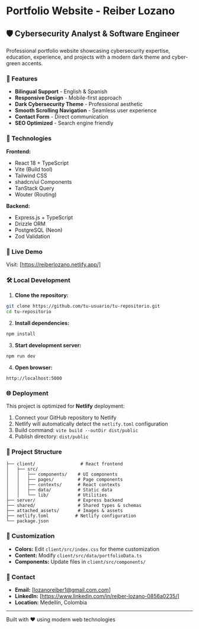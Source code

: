 # Portfolio Website - Reiber Lozano

## 🛡️ Cybersecurity Analyst & Software Engineer

Professional portfolio website showcasing cybersecurity expertise, education, experience, and projects with a modern dark theme and cyber-green accents.

### 🌟 Features

- **Bilingual Support** - English & Spanish
- **Responsive Design** - Mobile-first approach
- **Dark Cybersecurity Theme** - Professional aesthetic
- **Smooth Scrolling Navigation** - Seamless user experience
- **Contact Form** - Direct communication
- **SEO Optimized** - Search engine friendly

### 🚀 Technologies

**Frontend:**
- React 18 + TypeScript
- Vite (Build tool)
- Tailwind CSS
- shadcn/ui Components
- TanStack Query
- Wouter (Routing)

**Backend:**
- Express.js + TypeScript
- Drizzle ORM
- PostgreSQL (Neon)
- Zod Validation

### 📱 Live Demo

Visit: [https://reiberlozano.netlify.app/]

### 🛠️ Local Development

1. **Clone the repository:**
```bash
git clone https://github.com/tu-usuario/tu-repositorio.git
cd tu-repositorio
```

2. **Install dependencies:**
```bash
npm install
```

3. **Start development server:**
```bash
npm run dev
```

4. **Open browser:**
```
http://localhost:5000
```

### 🌐 Deployment

This project is optimized for **Netlify** deployment:

1. Connect your GitHub repository to Netlify
2. Netlify will automatically detect the `netlify.toml` configuration
3. Build command: `vite build --outDir dist/public`
4. Publish directory: `dist/public`

### 📁 Project Structure

```
├── client/                 # React frontend
│   ├── src/
│   │   ├── components/    # UI components
│   │   ├── pages/         # Page components
│   │   ├── contexts/      # React contexts
│   │   ├── data/          # Static data
│   │   └── lib/           # Utilities
├── server/                # Express backend
├── shared/                # Shared types & schemas
├── attached_assets/       # Images & assets
├── netlify.toml          # Netlify configuration
└── package.json
```

### 🎨 Customization

- **Colors:** Edit `client/src/index.css` for theme customization
- **Content:** Modify `client/src/data/portfolioData.ts`
- **Components:** Update files in `client/src/components/`

### 📧 Contact

- **Email:** [lozanoreiber1@gmail.com.com]
- **LinkedIn:** [https://www.linkedin.com/in/reiber-lozano-0856a0235/]
- **Location:** Medellín, Colombia

---

Built with ❤️ using modern web technologies
